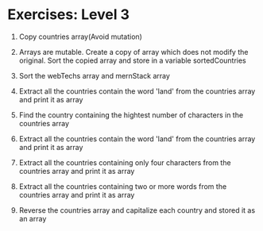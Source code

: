# Exercises: Level 3
1. Copy countries array(Avoid mutation)

2. Arrays are mutable. Create a copy of array which does not modify the original. Sort the copied array and store in a variable sortedCountries

3. Sort the webTechs array and mernStack array
4. Extract all the countries contain the word 'land' from the countries array and print it as array
5. Find the country containing the hightest number of characters in the countries array
6. Extract all the countries contain the word 'land' from the countries array and print it as array
7. Extract all the countries containing only four characters from the countries array and print it as array
8. Extract all the countries containing two or more words from the countries array and print it as array
9. Reverse the countries array and capitalize each country and stored it as an array